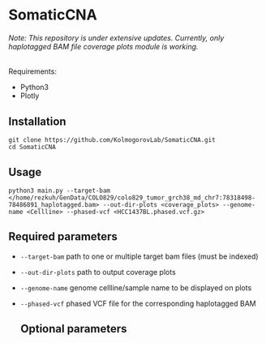 # SomaticCNA

###### Note: This repository is under extensive updates. Currently, only haplotagged BAM file coverage plots module is working.

Requirements:
* Python3
* Plotly

## Installation
```
git clone https://github.com/KolmogorovLab/SomaticCNA.git
cd SomaticCNA
```

## Usage
```
python3 main.py --target-bam </home/rezkuh/GenData/COLO829/colo829_tumor_grch38_md_chr7:78318498-78486891_haplotagged.bam> --out-dir-plots <coverage_plots> --genome-name <Cellline> --phased-vcf <HCC1437BL.phased.vcf.gz>
```

## Required parameters

* `--target-bam` path to one or multiple target bam files (must be indexed)
  
* `--out-dir-plots` path to output coverage plots

* `--genome-name` genome cellline/sample name to be displayed on plots

* `--phased-vcf` phased VCF file for the corresponding haplotagged BAM
  
  ## Optional parameters
  
